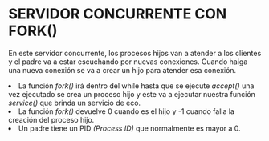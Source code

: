 <h1>SERVIDOR CONCURRENTE CON FORK()</h1>

En este servidor concurrente, los procesos hijos van a atender a los clientes y el padre va a estar escuchando por nuevas conexiones. Cuando haiga una nueva conexión se va a crear un hijo para atender esa conexión.
<li>La función <i>fork()</i> irá dentro del while hasta que se ejecute <i>accept()</i> una vez ejecutado se crea un proceso hijo y este va a ejecutar nuestra función <i>service()</i> que brinda un servicio de eco.</li>
<li>La función <i>fork()</i> devuelve 0 cuando es el hijo y -1 cuando falla la creación del proceso hijo.</li>
<li>Un padre tiene un PID <i>(Process ID)</i> que normalmente es mayor a 0.</li>